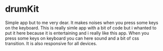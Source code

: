 # drumKit
Simple app but to me very dear. It makes noises when you press some keys on the keyboard.
This is really simle app with a bit of code but i whanted to put it
          here because it is entertaining and i really like this app. When you
          press some keys on keyboard you can here sound and a bit of css
          transition. It is also responsive for all devices.
